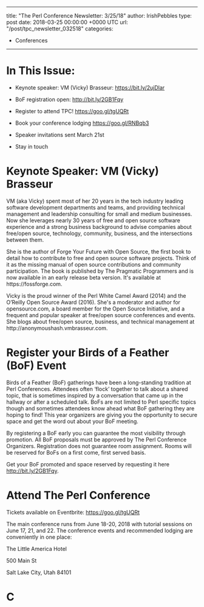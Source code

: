 
---
title: "The Perl Conference Newsletter: 3/25/18"
author: IrishPebbles
type: post
date: 2018-03-25 00:00:00 +0000 UTC
url: "/post/tpc_newsletter_032518"
categories:
 - Conferences

---

<h1 dir="ltr"><span>In This Issue:</span></h1>
<ul>
<li dir="ltr">
<p dir="ltr"><span>Keynote speaker: VM (Vicky) Brasseur: <a href="https://t.co/EJo5QZ5Usp" rel="nofollow noopener" dir="ltr" data-expanded-url="https://bit.ly/2ujDlar" class="twitter-timeline-link" target="_blank" title="https://bit.ly/2ujDlar"><span class="invisible">https://</span><span class="js-display-url">bit.ly/2ujDlar</span><span class="invisible"></span><span class="tco-ellipsis"><span class="invisible"> </span></span></a></span></p>
</li>
<li dir="ltr">
<p dir="ltr"><span>BoF registration open: </span><a href="http://bit.ly/2GB1Fqy"><span>http://bit.ly/2GB1Fqy</span></a></p>
</li>
<li dir="ltr">
<p dir="ltr"><span>Register to attend TPC! </span><a href="https://goo.gl/tgUQRt"><span>https://goo.gl/tgUQRt</span></a></p>
</li>
<li dir="ltr">
<p dir="ltr"><span>Book your conference lodging </span><a href="https://goo.gl/RNBqb3"><span>https://goo.gl/RNBqb3</span></a></p>
</li>
<li dir="ltr">
<p dir="ltr"><span>Speaker invitations sent March 21st</span></p>
</li>
<li dir="ltr">
<p dir="ltr"><span>Stay in touch</span></p>
</li>
</ul>
<h1 dir="ltr"><span>Keynote Speaker: VM (Vicky) Brasseur</span></h1>
<p dir="ltr"><span>VM (aka Vicky) spent most of her 20 years in the tech industry leading software development departments and teams, and providing technical management and leadership consulting for small and medium businesses. Now she leverages nearly 30 years of free and open source software experience and a strong business background to advise companies about free/open source, technology, community, business, and the intersections between them.</span></p>
<p dir="ltr">She is the author of Forge Your Future with Open Source, the first book to detail how to contribute to free and open source software projects. Think of it as the missing manual of open source contributions and community participation. The book is published by The Pragmatic Programmers and is now available in an early release beta version. It's available at https://fossforge.com.</p>
<p dir="ltr">Vicky is the proud winner of the Perl White Camel Award (2014) and the O’Reilly Open Source Award (2016). She's a moderator and author for opensource.com, a board member for the Open Source Initiative, and a frequent and popular speaker at free/open source conferences and events. She blogs about free/open source, business, and technical management at http://anonymoushash.vmbrasseur.com.</p>

<h1 dir="ltr">Register your Birds of a Feather (BoF) Event</h1>
<p dir="ltr">Birds of a Feather (BoF) gatherings have been a long-standing tradition at Perl Conferences. Attendees often ‘flock’ together to talk about a shared topic, that is sometimes inspired by a conversation that came up in the hallway or after a scheduled talk. BoFs are not limited to Perl specific topics though and sometimes attendees know ahead what BoF gathering they are hoping to find! This year organizers are giving you the opportunity to secure space and get the word out about your BoF meeting.</p>
<p>By registering a BoF early you can guarantee the most visibility through promotion. All BoF proposals must be approved by The Perl Conference Organizers. Registration does not guarantee room assignment. Rooms will be reserved for BoFs on a first come, first served basis.</p>
<p>Get your BoF promoted and space reserved by requesting it here <a href="http://bit.ly/2GB1Fqy">http://bit.ly/2GB1Fqy</a>.</p>
<h1 dir="ltr">Attend The Perl Conference</h1>
<p dir="ltr">Tickets available on Eventbrite: <a href="https://goo.gl/tgUQRt">https://goo.gl/tgUQRt</a></p>
<p>The main conference runs from June 18-20, 2018 with tutorial sessions on June 17, 21, and 22. The conference events and recommended lodging are conveniently in one place:</p>
<p>The Little America Hotel</p>
<p dir="ltr">500 Main St</p>
<p dir="ltr">Salt Lake City, Utah 84101</p>
<h1 dir="ltr">C